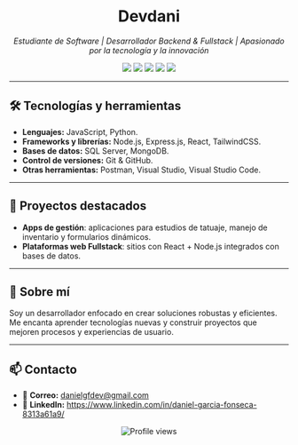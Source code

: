 <h1 align="center">Devdani</h1>

<p align="center">
  <em>Estudiante de Software | Desarrollador Backend & Fullstack | Apasionado por la tecnología y la innovación</em>
</p>

<p align="center">
  <img src="https://img.shields.io/badge/JavaScript-F7DF1E?style=flat-square&logo=javascript&logoColor=black" />
  <img src="https://img.shields.io/badge/Backend-Node.js-339933?style=flat-square&logo=node.js&logoColor=white" />
  <img src="https://img.shields.io/badge/Frontend-React-61DAFB?style=flat-square&logo=react&logoColor=black" />
  <img src="https://img.shields.io/badge/DB-MongoDB-47A248?style=flat-square&logo=mongodb&logoColor=white" />
  <img src="https://img.shields.io/badge/DB-SQL_Server-CC2927?style=flat-square&logo=microsoftsqlserver&logoColor=white" />
</p>

---

## 🛠 Tecnologías y herramientas

- **Lenguajes:**  JavaScript, Python.
- **Frameworks y librerías:** Node.js, Express.js, React, TailwindCSS.
- **Bases de datos:** SQL Server, MongoDB.
- **Control de versiones:** Git & GitHub.
- **Otras herramientas:** Postman, Visual Studio, Visual Studio Code.

---

## 📌 Proyectos destacados

- **Apps de gestión**: aplicaciones para estudios de tatuaje, manejo de inventario y formularios dinámicos.
- **Plataformas web Fullstack**: sitios con React + Node.js integrados con bases de datos.

---

## 🚀 Sobre mí

Soy un desarrollador enfocado en crear soluciones robustas y eficientes. Me encanta aprender tecnologías nuevas y construir proyectos que mejoren procesos y experiencias de usuario.

---

## 📫 Contacto

- 📧 **Correo:** danielgfdev@gmail.com
- 💼 **LinkedIn:** https://www.linkedin.com/in/daniel-garcia-fonseca-8313a61a9/

<p align="center">
  <img src="https://komarev.com/ghpvc/?username=tuusuario&label=Profile%20views&color=0e75b6&style=flat" alt="Profile views" />
</p>
